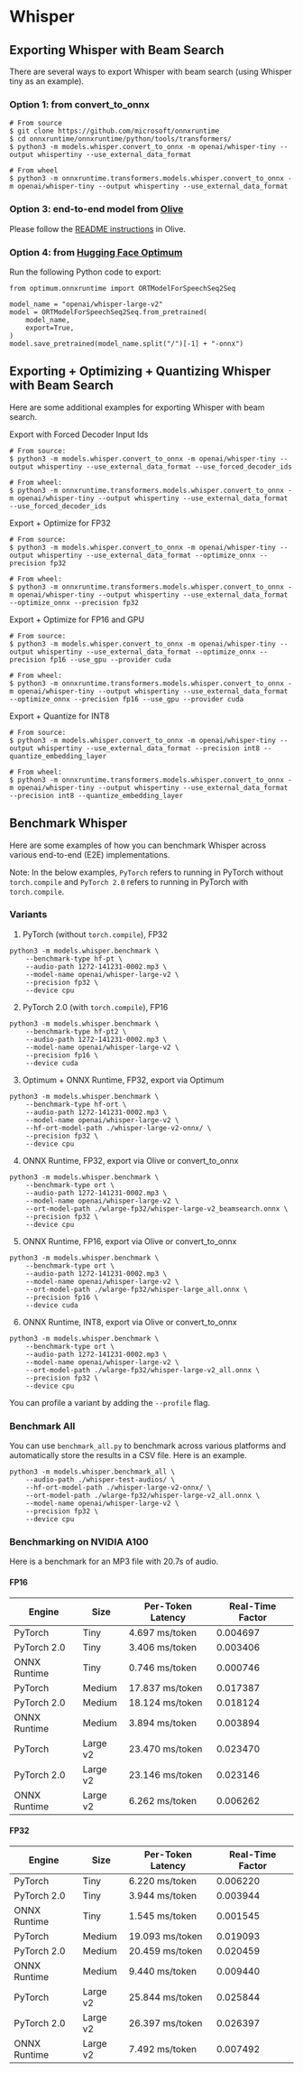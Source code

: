 # Whisper

## Exporting Whisper with Beam Search

There are several ways to export Whisper with beam search (using Whisper tiny as an example).

### Option 1: from convert_to_onnx

```
# From source
$ git clone https://github.com/microsoft/onnxruntime
$ cd onnxruntime/onnxruntime/python/tools/transformers/
$ python3 -m models.whisper.convert_to_onnx -m openai/whisper-tiny --output whispertiny --use_external_data_format

# From wheel
$ python3 -m onnxruntime.transformers.models.whisper.convert_to_onnx -m openai/whisper-tiny --output whispertiny --use_external_data_format
```

### Option 3: end-to-end model from [Olive](https://github.com/microsoft/Olive/tree/main/examples/whisper)

Please follow the [README instructions](https://github.com/microsoft/Olive/tree/main/examples/whisper#prerequisites) in Olive.

### Option 4: from [Hugging Face Optimum](https://github.com/huggingface/optimum)

Run the following Python code to export:

```
from optimum.onnxruntime import ORTModelForSpeechSeq2Seq

model_name = "openai/whisper-large-v2"
model = ORTModelForSpeechSeq2Seq.from_pretrained(
    model_name,
    export=True,
)
model.save_pretrained(model_name.split("/")[-1] + "-onnx")
```

## Exporting + Optimizing + Quantizing Whisper with Beam Search

Here are some additional examples for exporting Whisper with beam search.

Export with Forced Decoder Input Ids
```
# From source:
$ python3 -m models.whisper.convert_to_onnx -m openai/whisper-tiny --output whispertiny --use_external_data_format --use_forced_decoder_ids

# From wheel:
$ python3 -m onnxruntime.transformers.models.whisper.convert_to_onnx -m openai/whisper-tiny --output whispertiny --use_external_data_format --use_forced_decoder_ids
```

Export + Optimize for FP32
```
# From source:
$ python3 -m models.whisper.convert_to_onnx -m openai/whisper-tiny --output whispertiny --use_external_data_format --optimize_onnx --precision fp32

# From wheel:
$ python3 -m onnxruntime.transformers.models.whisper.convert_to_onnx -m openai/whisper-tiny --output whispertiny --use_external_data_format --optimize_onnx --precision fp32
```

Export + Optimize for FP16 and GPU
```
# From source:
$ python3 -m models.whisper.convert_to_onnx -m openai/whisper-tiny --output whispertiny --use_external_data_format --optimize_onnx --precision fp16 --use_gpu --provider cuda

# From wheel:
$ python3 -m onnxruntime.transformers.models.whisper.convert_to_onnx -m openai/whisper-tiny --output whispertiny --use_external_data_format --optimize_onnx --precision fp16 --use_gpu --provider cuda
```

Export + Quantize for INT8
```
# From source:
$ python3 -m models.whisper.convert_to_onnx -m openai/whisper-tiny --output whispertiny --use_external_data_format --precision int8 --quantize_embedding_layer

# From wheel:
$ python3 -m onnxruntime.transformers.models.whisper.convert_to_onnx -m openai/whisper-tiny --output whispertiny --use_external_data_format --precision int8 --quantize_embedding_layer
```

## Benchmark Whisper

Here are some examples of how you can benchmark Whisper across various end-to-end (E2E) implementations.

Note: In the below examples, `PyTorch` refers to running in PyTorch without `torch.compile` and `PyTorch 2.0` refers to running in PyTorch with `torch.compile`.

### Variants

1. PyTorch (without `torch.compile`), FP32
```
python3 -m models.whisper.benchmark \
    --benchmark-type hf-pt \
    --audio-path 1272-141231-0002.mp3 \
    --model-name openai/whisper-large-v2 \
    --precision fp32 \
    --device cpu
```

2. PyTorch 2.0 (with `torch.compile`), FP16
```
python3 -m models.whisper.benchmark \
    --benchmark-type hf-pt2 \
    --audio-path 1272-141231-0002.mp3 \
    --model-name openai/whisper-large-v2 \
    --precision fp16 \
    --device cuda
```

3. Optimum + ONNX Runtime, FP32, export via Optimum
```
python3 -m models.whisper.benchmark \
    --benchmark-type hf-ort \
    --audio-path 1272-141231-0002.mp3 \
    --model-name openai/whisper-large-v2 \
    --hf-ort-model-path ./whisper-large-v2-onnx/ \
    --precision fp32 \
    --device cpu
```

4. ONNX Runtime, FP32, export via Olive or convert_to_onnx
```
python3 -m models.whisper.benchmark \
    --benchmark-type ort \
    --audio-path 1272-141231-0002.mp3 \
    --model-name openai/whisper-large-v2 \
    --ort-model-path ./wlarge-fp32/whisper-large-v2_beamsearch.onnx \
    --precision fp32 \
    --device cpu
```

5. ONNX Runtime, FP16, export via Olive or convert_to_onnx
```
python3 -m models.whisper.benchmark \
    --benchmark-type ort \
    --audio-path 1272-141231-0002.mp3 \
    --model-name openai/whisper-large-v2 \
    --ort-model-path ./wlarge-fp32/whisper-large_all.onnx \
    --precision fp16 \
    --device cuda
```

6. ONNX Runtime, INT8, export via Olive or convert_to_onnx
```
python3 -m models.whisper.benchmark \
    --benchmark-type ort \
    --audio-path 1272-141231-0002.mp3 \
    --model-name openai/whisper-large-v2 \
    --ort-model-path ./wlarge-fp32/whisper-large-v2_all.onnx \
    --precision fp32 \
    --device cpu
```

You can profile a variant by adding the `--profile` flag.

### Benchmark All

You can use `benchmark_all.py` to benchmark across various platforms and automatically store the results in a CSV file. Here is an example.

```
python3 -m models.whisper.benchmark_all \
    --audio-path ./whisper-test-audios/ \
    --hf-ort-model-path ./whisper-large-v2-onnx/ \
    --ort-model-path ./wlarge-fp32/whisper-large-v2_all.onnx \
    --model-name openai/whisper-large-v2 \
    --precision fp32 \
    --device cpu
```

### Benchmarking on NVIDIA A100

Here is a benchmark for an MP3 file with 20.7s of audio.

#### FP16

| Engine        | Size     | Per-Token Latency | Real-Time Factor |
| ------------- | -------- | ----------------- | ---------------- |
| PyTorch       | Tiny     | 4.697 ms/token    | 0.004697         |
| PyTorch 2.0   | Tiny     | 3.406 ms/token    | 0.003406         |
| ONNX Runtime  | Tiny     | 0.746 ms/token    | 0.000746         |
| PyTorch       | Medium   | 17.837 ms/token   | 0.017387         |
| PyTorch 2.0   | Medium   | 18.124 ms/token   | 0.018124         |
| ONNX Runtime  | Medium   | 3.894 ms/token    | 0.003894         |
| PyTorch       | Large v2 | 23.470 ms/token   | 0.023470         |
| PyTorch 2.0   | Large v2 | 23.146 ms/token   | 0.023146         |
| ONNX Runtime  | Large v2 | 6.262 ms/token    | 0.006262         |

#### FP32

| Engine        | Size     | Per-Token Latency | Real-Time Factor |
| ------------- | -------- | ----------------- | ---------------- |
| PyTorch       | Tiny     | 6.220 ms/token    | 0.006220         |
| PyTorch 2.0   | Tiny     | 3.944 ms/token    | 0.003944         |
| ONNX Runtime  | Tiny     | 1.545 ms/token    | 0.001545         |
| PyTorch       | Medium   | 19.093 ms/token   | 0.019093         |
| PyTorch 2.0   | Medium   | 20.459 ms/token   | 0.020459         |
| ONNX Runtime  | Medium   | 9.440 ms/token    | 0.009440         |
| PyTorch       | Large v2 | 25.844 ms/token   | 0.025844         |
| PyTorch 2.0   | Large v2 | 26.397 ms/token   | 0.026397         |
| ONNX Runtime  | Large v2 | 7.492 ms/token    | 0.007492         |
